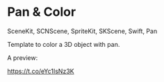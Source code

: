 # Pan & Color

SceneKit, SCNScene, SpriteKit, SKScene, Swift, Pan

Template to color a 3D object with pan.

A preview:

https://t.co/eYc1IsNz3K

